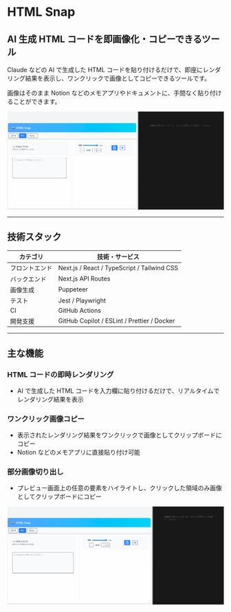 # HTML Snap

## AI 生成 HTML コードを即画像化・コピーできるツール

Claude などの AI で生成した HTML コードを貼り付けるだけで、即座にレンダリング結果を表示し、ワンクリックで画像としてコピーできるツールです。

画像はそのまま Notion などのメモアプリやドキュメントに、手間なく貼り付けることができます。

![HTML Snap サンプル画面](public/demo.gif)

---

## 技術スタック

| カテゴリ       | 技術・サービス                              |
| -------------- | ------------------------------------------- |
| フロントエンド | Next.js / React / TypeScript / Tailwind CSS |
| バックエンド   | Next.js API Routes                          |
| 画像生成       | Puppeteer                                   |
| テスト         | Jest / Playwright                           |
| CI             | GitHub Actions                              |
| 開発支援       | GitHub Copilot / ESLint / Prettier / Docker |

---

## 主な機能

### HTML コードの即時レンダリング

- AI で生成した HTML コードを入力欄に貼り付けるだけで、リアルタイムでレンダリング結果を表示

### ワンクリック画像コピー

- 表示されたレンダリング結果をワンクリックで画像としてクリップボードにコピー
- Notion などのメモアプリに直接貼り付け可能

### 部分画像切り出し

- プレビュー画面上の任意の要素をハイライトし、クリックした領域のみ画像としてクリップボードにコピー

![部分画像切り出しサンプル](public/highlight.gif)